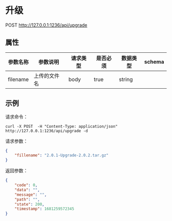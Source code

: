 # 升级

POST http://127.0.0.1:1236/api/upgrade

## 属性

| 参数名称 | 参数说明     | 请求类型 | 是否必须 | 数据类型 | schema |
| -------- | ------------ | -------- | -------- | -------- | ------ |
| filename | 上传的文件名 | body     | true     | string   |        |

## 示例

请求命令：

```console
curl -X POST  -H "Content-Type: application/json" http://127.0.0.1:1236/api/upgrade -d
```

请求参数：

```json
{
	"fillename": "2.0.1-Upgrade-2.0.2.tar.gz"
}
```

返回参数：

```json
{
    "code": 0,
    "data": "",
    "message": "",
    "path": "",
    "state": 200,
    "timestamp": 1681259572345
}
```
